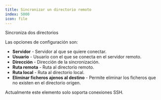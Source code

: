 ```yaml
---
title: Sincronizar un directorio remoto
index: 5000
icon: file
---
```


Sincroniza dos directorios

Las opciones de configuración son:

- **Servidor** - Servidor al que se quiere conectar.
- **Usuario** - Usuario con el que se conecta en el servidor remoto.
- **Dirección** - Dirección de la sincronización.
- **Ruta remota** - Ruta al directorio remoto.
- **Ruta local** -  Ruta al directorio local.
- **Eliminar ficheros ajenos al destino** - Permite eliminar los ficheros que no existen en el directorio origen.

Actualmente este elemento solo soporta conexiones SSH.